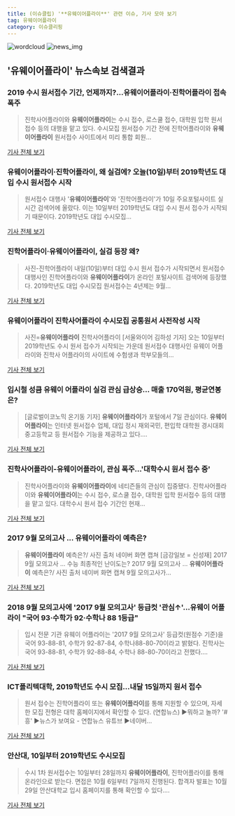 ```yaml
---
title: (이슈클립) '**유웨이어플라이**' 관련 이슈, 기사 모아 보기
tag: 유웨이어플라이
category: 이슈클리핑
---
```

![wordcloud](https://s3.ap-northeast-2.amazonaws.com/lyrics101-wordcloud/2018-09-10-1536543663.png)
![news_img](https://user-images.githubusercontent.com/42597476/44507050-1206f400-a6e4-11e8-8d98-7ffbfebb353f.png)
## **'**유웨이어플라이**'** 뉴스속보 검색결과
### 2019 수시 원서접수 기간, 언제까지?…**유웨이어플라이**·진학어플라이 접속 폭주

>진학사어플라이와 **유웨이어플라이**는 수시 접수, 로스쿨 접수, 대학원 입학 원서접수 등의 대행을 맡고 있다. 수시모집 원서접수 기간 전에 진학어플라이와 **유웨이어플라이** 원서접수 사이트에서 미리 통합 회원...

<a href="http://www.etoday.co.kr/news/section/newsview.php?idxno=1661672" target="_blank">기사 전체 보기</a>

### **유웨이어플라이**·진학어플라이, 왜 실검에? 오늘(10일)부터 2019학년도 대입 수시 원서접수 시작

> 원서접수 대행사 '**유웨이어플라이**'와 '진학어플라이'가 10일 주요포털사이트 실시간 검색어에 올랐다.   이는 10일부터 2019학년도 대입 수시 원서 접수가 시작되기 때문이다.   2019학년도 대입 수시모집...

<a href="http://www.kyeongin.com/main/view.php?key=20180910000127211" target="_blank">기사 전체 보기</a>

### 진학어플라이·**유웨이어플라이**, 실검 등장 왜?

>사진-진학어플라이 내일(10일)부터 대입 수시 원서 접수가 시작되면서 원서접수 대행사인 진학어플라이와 **유웨이어플라이**가 온라인 포털사이트 검색어에 등장했다. 2019학년도 대입 수시모집 원서접수는 4년제는 9월...

<a href="http://news20.busan.com/controller/newsController.jsp?newsId=20180909000136" target="_blank">기사 전체 보기</a>

### **유웨이어플라이** 진학사어플라이 수시모집 공통원서 사전작성 시작

>사진=**유웨이어플라이** 진학사어플라이 [서울와이어 김하성 기자] 오는 10일부터 2019학년도 수시 원서 접수가 시작되는 가운데 원서접수 대행사인 유웨이 어플라이와 진학사 어플라이의 사이트에 수험생과 학부모들의...

<a href="http://www.seoulwire.com/news/articleView.html?idxno=25491" target="_blank">기사 전체 보기</a>

### 입시철 성큼 유웨이 어플라이 실검 관심 급상승... 매출 170억원, 평균연봉은?

>[글로벌이코노믹 온기동 기자] **유웨이어플라이**가 포털에서 7일 관심이다. **유웨이어플라이**는 인터넷 원서접수 업체, 대입 정시 재외국민, 편입학 대학원 경시대회 중고등학교 등 원서접수 기능을 제공하고 있다....

<a href="http://www.g-enews.com/ko-kr/news/article/news_all/2018090708164123594e4869c120_1/article.html" target="_blank">기사 전체 보기</a>

### 진학사어플라이-**유웨이어플라이**, 관심 폭주…'대학수시 원서 접수 중'

>진학사어플라이와 **유웨이어플라이**에 네티즌들의 관심이 집중됐다.    진학사어플라이와 **유웨이어플라이**는 수시 접수, 로스쿨 접수, 대학원 입학 원서접수 등의 대행을 맡고 있다.      대학수시 원서 접수 기간인 현재...

<a href="http://www.topstarnews.net/news/articleView.html?idxno=476245" target="_blank">기사 전체 보기</a>

### 2017 9월 모의고사 ... **유웨이어플라이** 예측은?

>**유웨이어플라이** 예측은?/ 사진 출처 네이버 화면 캡쳐 [금강일보 = 신성재] 2017 9월 모의고사 ...  수능 최종적인 난이도는? 2017 9월 모의고사 ...  **유웨이어플라이** 예측은?/ 사진 출처 네이버 화면 캡쳐 9월 모의고사가...

<a href="http://www.ggilbo.com/news/articleView.html?idxno=542741" target="_blank">기사 전체 보기</a>

### 2018 9월 모의고사에 '2017 9월 모의고사' 등급컷 '관심↑'…유웨이 어플라이 "국어 93·수학가 92·수학나 88 1등급"

>입시 전문 기관 유웨이 어플라이는 '2017 9월 모의고사' 등급컷(원점수 기준)을 국어 93-88-81, 수학가 92-87-84, 수학나88-80-70이라고 밝혔다. 진학사는 국어 93-88-81, 수학가 92-88-84, 수학나 88-80-70이라고 전했다....

<a href="http://www.kyeongin.com/main/view.php?key=20180905000956305" target="_blank">기사 전체 보기</a>

### ICT폴리텍대학, 2019학년도 수시 모집…내달 15일까지 원서 접수

>원서 접수는 진학어플라이 또는 **유웨이어플라이**를 통해 지원할 수 있으며, 자세한 모집 전형은 대학 홈페이지에서 확인할 수 있다. (연합뉴스) ▶뭐하고 놀까? '#흥' ▶뉴스가 보여요 - 연합뉴스 유튜브 ▶네이버...

<a href="http://app.yonhapnews.co.kr/YNA/Basic/SNS/r.aspx?c=AKR20180907037000848&did=1195m" target="_blank">기사 전체 보기</a>

### 안산대, 10일부터 2019학년도 수시모집

>수시 1차 원서접수는 10일부터 28일까지 **유웨이어플라이**, 진학어플라이를 통해 온라인으로 받는다. 면접은 10월 6일부터 7일까지 진행된다. 합격자 발표는 10월 29일 안산대학교 입시 홈페이지를 통해 확인할 수 있다....

<a href="http://www.shinailbo.co.kr/news/articleView.html?idxno=1103550" target="_blank">기사 전체 보기</a>


